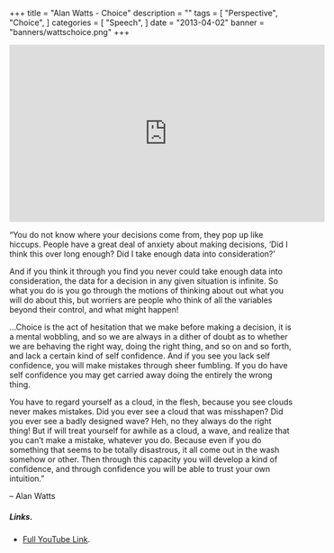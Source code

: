 +++
title = "Alan Watts - Choice"
description = ""
tags = [
    "Perspective",
    "Choice",
]
categories = [
    "Speech",
]
date = "2013-04-02"
banner = "banners/wattschoice.png"
+++

<iframe width="560" height="315" src="https://www.youtube.com/embed/D7CH9cRN8Rg" frameborder="0" allow="autoplay; encrypted-media" allowfullscreen></iframe>

“You do not know where your decisions come from, they pop up like hiccups. People have a great deal of anxiety about making decisions, ‘Did I think this over long enough? Did I take enough data into consideration?’

And if you think it through you find you never could take enough data into consideration, the data for a decision in any given situation is infinite. So what you do is you go through the motions of thinking about out what you will do about this, but worriers are people who think of all the variables beyond their control, and what might happen!

…Choice is the act of hesitation that we make before making a decision, it is a mental wobbling, and so we are always in a dither of doubt as to whether we are behaving the right way, doing the right thing, and so on and so forth, and lack a certain kind of self confidence. And if you see you lack self confidence, you will make mistakes through sheer fumbling. If you do have self confidence you may get carried away doing the entirely the wrong thing.

You have to regard yourself as a cloud, in the flesh, because you see clouds never makes mistakes. Did you ever see a cloud that was misshapen? Did you ever see a badly designed wave? Heh, no they always do the right thing! But if will treat yourself for awhile as a cloud, a wave, and realize that you can’t make a mistake, whatever you do. Because even if you do something that seems to be totally disastrous, it all come out in the wash somehow or other. Then through this capacity you will develop a kind of confidence, and through confidence you will be able to trust your own intuition.”

– Alan Watts

##### Links.
* [Full YouTube Link](https://youtu.be/D7CH9cRN8Rg).
